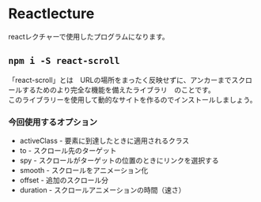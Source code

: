 # Reactlecture
reactレクチャーで使用したプログラムになります。

## `npm i -S react-scroll`
「react-scroll」とは　URLの場所をまったく反映せずに、アンカーまでスクロールするためのより完全な機能を備えたライブラリ　のことです。  
このライブラリーを使用して動的なサイトを作るのでインストールしましょう。

### 今回使用するオプション
-  activeClass   - 要素に到達したときに適用されるクラス
-  to            - スクロール先のターゲット
-  spy           - スクロールがターゲットの位置のときにリンクを選択する
-  smooth        - スクロールをアニメーション化
-  offset        - 追加のスクロール分
-  duration      - スクロールアニメーションの時間（速さ）


